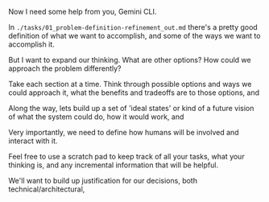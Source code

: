 <!-- Now lets expand our thinking -->

Now I need some help from you, Gemini CLI.

In `./tasks/01_problem-definition-refinement_out.md` there's a pretty good definition of what we want to accomplish, and some of the ways we want to accomplish it.

But I want to expand our thinking. What are other options? How could we approach the problem differently?

Take each section at a time. Think through possible options and ways we could approach it, what the benefits and tradeoffs are to those options, and 

Along the way, lets build up a set of 'ideal states' or kind of a future vision of what the system could do, how it would work, and

Very importantly, we need to define how humans will be involved and interact with it.


Feel free to use a scratch pad to keep track of all your tasks, what your thinking is, and any incremental information that will be helpful.

We'll want to build up justification for our decisions, both technical/architectural, 

